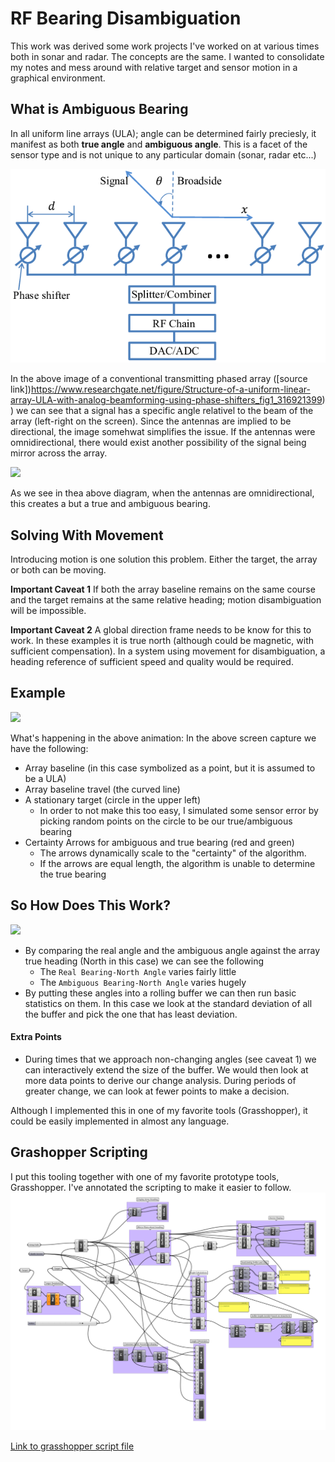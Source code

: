 # RF Bearing Disambiguation
This work was derived some work projects I've worked on at various times both in sonar and radar. The concepts are the same. I wanted to consolidate my notes and mess around with relative target and sensor motion in a graphical environment. 


## What is Ambiguous Bearing
In all uniform line arrays (ULA); angle can be determined fairly preciesly, it manifest as both **true angle** and **ambiguous angle**. This is a facet of the sensor type and is not unique to any particular domain (sonar, radar etc...)  

![](img/ula-broadside.png) 

In the above image of a conventional transmitting phased array ([source link])https://www.researchgate.net/figure/Structure-of-a-uniform-linear-array-ULA-with-analog-beamforming-using-phase-shifters_fig1_316921399) ) we can see that a signal has a specific angle relativel to the beam of the array (left-right on the screen). Since the antennas are implied to be directional, the image somehwat simplifies the issue. If the antennas were omnidirectional, there would exist another possibility of the signal being mirror across the array. 

![](ULA-ambig.svg)

As we see in thea above diagram, when the antennas are omnidirectional, this creates a but a true and ambiguous bearing. 

## Solving With Movement
Introducing motion is one solution this problem. Either the target, the array or both can be moving. 

**Important Caveat 1**
If both the array baseline remains on the same course and the target remains at the same relative heading; motion disambiguation will be impossible. 

**Important Caveat 2**
A global direction frame needs to be know for this to work. In these examples it is true north (although could be magnetic, with sufficient compensation). In a system using movement for disambiguation, a heading reference of sufficient speed and quality would be required. 

## Example
![](img/disambiguation-demo.gif)

What's happening in the above animation:
In the above screen capture we have the following:
- Array baseline (in this case symbolized as a point, but it is assumed to be a ULA)
- Array baseline travel (the curved line)
- A stationary target (circle in the upper left)
  - In order to not make this too easy, I simulated some sensor error by picking random points on the circle to be our true/ambiguous bearing
- Certainty Arrows for ambiguous and true bearing (red and green)
  - The arrows dynamically scale to the "certainty" of the algorithm.
  - If the arrows are equal length, the algorithm is unable to determine the true bearing

## So How Does This Work?
![](img/with-north-tags.gif)

- By comparing the real angle and the ambiguous angle against the array true heading (North in this case) we can see the following
  - The `Real Bearing-North Angle` varies fairly little
  - The `Ambiguous Bearing-North Angle` varies hugely 
- By putting these angles into a rolling buffer we can then run basic statistics on them. In this case we look at the standard deviation of all the buffer and pick the one that has least deviation. 

#### Extra Points
- During times that we approach non-changing angles (see caveat 1) we can interactively extend the size of the buffer. We would then look at more data points to derive our change analysis. During periods of greater change, we can look at fewer points to make a decision.

Although I implemented this in one of my favorite tools (Grasshopper), it could be easily implemented in almost any language. 

## Grashopper Scripting
I put this tooling together with one of my favorite prototype tools, Grasshopper. I've annotated the scripting to make it easier to follow.
![](img/gh-script.png)

[Link to grasshopper script file](GH-scripting)